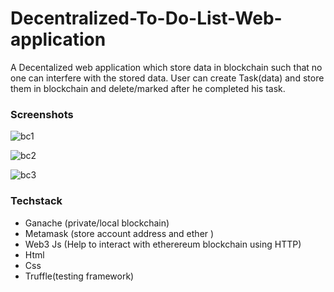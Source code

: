 # Decentralized-To-Do-List-Web-application

A Decentalized web application which store data in blockchain such that no one can interfere with the stored data.
User can create Task(data) and store them in blockchain and delete/marked after he completed his task.

### Screenshots

![bc1](https://user-images.githubusercontent.com/59303660/138921661-5d24ff4f-48db-46b3-b558-15f32a41990f.jpg)

![bc2](https://user-images.githubusercontent.com/59303660/138921682-c98a1148-ecb0-4d99-b585-069a46027ab2.jpg)

![bc3](https://user-images.githubusercontent.com/59303660/138921691-15b7ce8c-abbe-4585-ab98-6c2b7de69821.jpg)



### Techstack

- Ganache (private/local blockchain)
- Metamask (store account address and ether )
- Web3 Js (Help to interact with etherereum blockchain using HTTP)
- Html
- Css
- Truffle(testing framework)
